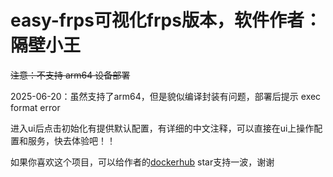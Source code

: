 # easy-frps可视化frps版本，软件作者：隔壁小王

<del>注意：不支持 arm64 设备部署

2025-06-20：虽然支持了arm64，但是貌似编译封装有问题，部署后提示 exec format error

进入ui后点击初始化有提供默认配置，有详细的中文注释，可以直接在ui上操作配置和服务，快去体验吧！！

如果你喜欢这个项目，可以给作者的[dockerhub](https://hub.docker.com/r/qq918652593/easy-frps) star支持一波，谢谢
